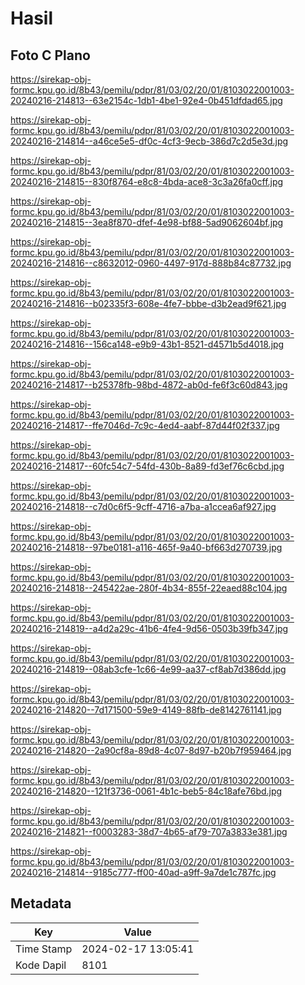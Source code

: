 # Hasil

## Foto C Plano

https://sirekap-obj-formc.kpu.go.id/8b43/pemilu/pdpr/81/03/02/20/01/8103022001003-20240216-214813--63e2154c-1db1-4be1-92e4-0b451dfdad65.jpg

https://sirekap-obj-formc.kpu.go.id/8b43/pemilu/pdpr/81/03/02/20/01/8103022001003-20240216-214814--a46ce5e5-df0c-4cf3-9ecb-386d7c2d5e3d.jpg

https://sirekap-obj-formc.kpu.go.id/8b43/pemilu/pdpr/81/03/02/20/01/8103022001003-20240216-214815--830f8764-e8c8-4bda-ace8-3c3a26fa0cff.jpg

https://sirekap-obj-formc.kpu.go.id/8b43/pemilu/pdpr/81/03/02/20/01/8103022001003-20240216-214815--3ea8f870-dfef-4e98-bf88-5ad9062604bf.jpg

https://sirekap-obj-formc.kpu.go.id/8b43/pemilu/pdpr/81/03/02/20/01/8103022001003-20240216-214816--c8632012-0960-4497-917d-888b84c87732.jpg

https://sirekap-obj-formc.kpu.go.id/8b43/pemilu/pdpr/81/03/02/20/01/8103022001003-20240216-214816--b02335f3-608e-4fe7-bbbe-d3b2ead9f621.jpg

https://sirekap-obj-formc.kpu.go.id/8b43/pemilu/pdpr/81/03/02/20/01/8103022001003-20240216-214816--156ca148-e9b9-43b1-8521-d4571b5d4018.jpg

https://sirekap-obj-formc.kpu.go.id/8b43/pemilu/pdpr/81/03/02/20/01/8103022001003-20240216-214817--b25378fb-98bd-4872-ab0d-fe6f3c60d843.jpg

https://sirekap-obj-formc.kpu.go.id/8b43/pemilu/pdpr/81/03/02/20/01/8103022001003-20240216-214817--ffe7046d-7c9c-4ed4-aabf-87d44f02f337.jpg

https://sirekap-obj-formc.kpu.go.id/8b43/pemilu/pdpr/81/03/02/20/01/8103022001003-20240216-214817--60fc54c7-54fd-430b-8a89-fd3ef76c6cbd.jpg

https://sirekap-obj-formc.kpu.go.id/8b43/pemilu/pdpr/81/03/02/20/01/8103022001003-20240216-214818--c7d0c6f5-9cff-4716-a7ba-a1ccea6af927.jpg

https://sirekap-obj-formc.kpu.go.id/8b43/pemilu/pdpr/81/03/02/20/01/8103022001003-20240216-214818--97be0181-a116-465f-9a40-bf663d270739.jpg

https://sirekap-obj-formc.kpu.go.id/8b43/pemilu/pdpr/81/03/02/20/01/8103022001003-20240216-214818--245422ae-280f-4b34-855f-22eaed88c104.jpg

https://sirekap-obj-formc.kpu.go.id/8b43/pemilu/pdpr/81/03/02/20/01/8103022001003-20240216-214819--a4d2a29c-41b6-4fe4-9d56-0503b39fb347.jpg

https://sirekap-obj-formc.kpu.go.id/8b43/pemilu/pdpr/81/03/02/20/01/8103022001003-20240216-214819--08ab3cfe-1c66-4e99-aa37-cf8ab7d386dd.jpg

https://sirekap-obj-formc.kpu.go.id/8b43/pemilu/pdpr/81/03/02/20/01/8103022001003-20240216-214820--7d171500-59e9-4149-88fb-de8142761141.jpg

https://sirekap-obj-formc.kpu.go.id/8b43/pemilu/pdpr/81/03/02/20/01/8103022001003-20240216-214820--2a90cf8a-89d8-4c07-8d97-b20b7f959464.jpg

https://sirekap-obj-formc.kpu.go.id/8b43/pemilu/pdpr/81/03/02/20/01/8103022001003-20240216-214820--121f3736-0061-4b1c-beb5-84c18afe76bd.jpg

https://sirekap-obj-formc.kpu.go.id/8b43/pemilu/pdpr/81/03/02/20/01/8103022001003-20240216-214821--f0003283-38d7-4b65-af79-707a3833e381.jpg

https://sirekap-obj-formc.kpu.go.id/8b43/pemilu/pdpr/81/03/02/20/01/8103022001003-20240216-214814--9185c777-ff00-40ad-a9ff-9a7de1c787fc.jpg


## Metadata

| Key        | Value               |
| ---------- | ------------------- |
| Time Stamp | 2024-02-17 13:05:41 |
| Kode Dapil | 8101                |



